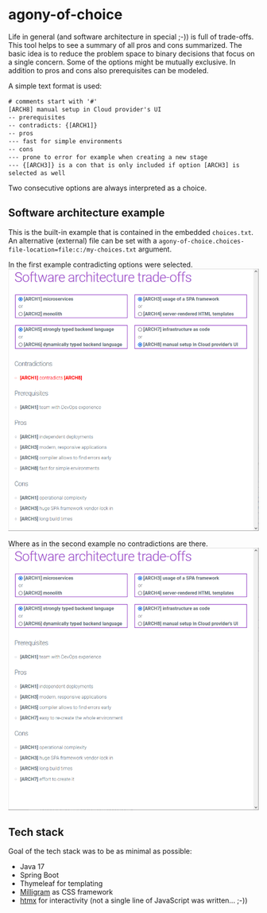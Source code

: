 # agony-of-choice

Life in general (and software architecture in special ;-)) is full of trade-offs.
This tool helps to see a summary of all pros and cons summarized.
The basic idea is to reduce the problem space to binary decisions that focus on a single concern.
Some of the options might be mutually exclusive.
In addition to pros and cons also prerequisites can be modeled.

A simple text format is used:

```
# comments start with '#'
[ARCH8] manual setup in Cloud provider's UI
-- prerequisites
-- contradicts: {[ARCH1]}
-- pros
--- fast for simple environments
-- cons
--- prone to error for example when creating a new stage
--- {[ARCH3]} is a con that is only included if option [ARCH3] is selected as well
```

Two consecutive options are always interpreted as a choice.

## Software architecture example

This is the built-in example that is contained in the embedded `choices.txt`.
An alternative (external) file can be set with a `agony-of-choice.choices-file-location=file:c:/my-choices.txt` argument.

In the first example contradicting options were selected.
![contradicting choice](contradicting-choice.png)

Where as in the second example no contradictions are there.
![valid choice](valid-choice.png)

## Tech stack

Goal of the tech stack was to be as minimal as possible:

-   Java 17
-   Spring Boot
-   Thymeleaf for templating
-   [Milligram](https://milligram.io/) as CSS framework
-   [htmx](https://htmx.org/) for interactivity (not a single line of JavaScript was written... ;-))
